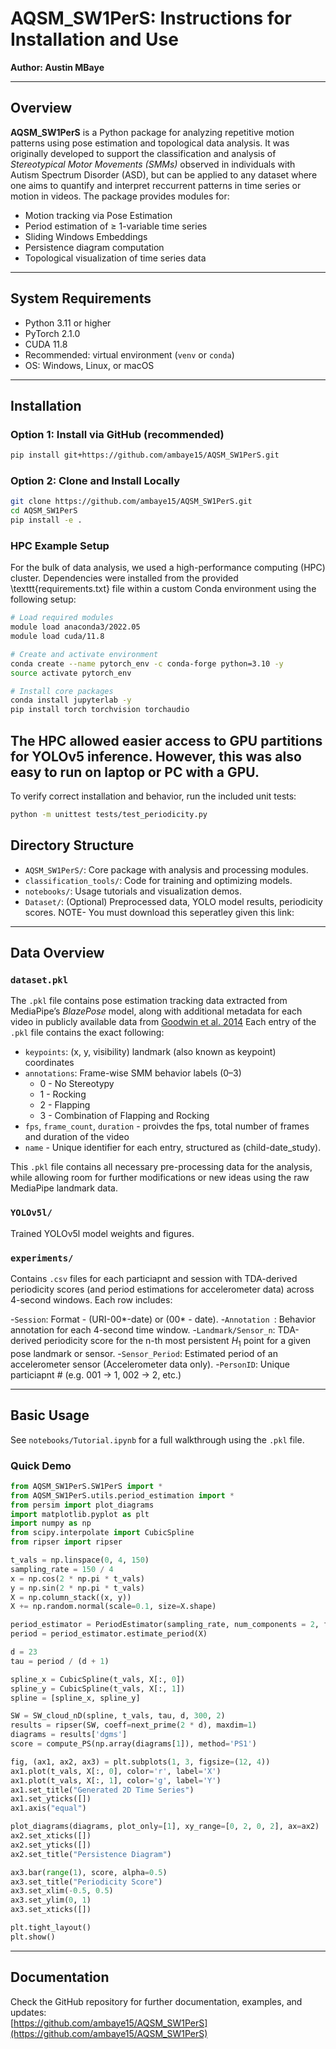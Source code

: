 
# AQSM_SW1PerS: Instructions for Installation and Use

**Author: Austin MBaye** 

---

## Overview

**AQSM_SW1PerS** is a Python package for analyzing repetitive motion patterns using pose estimation and topological data analysis. It was originally developed to support the classification and analysis of *Stereotypical Motor Movements (SMMs)* observed in individuals with Autism Spectrum Disorder (ASD), but can be applied to any dataset where one aims to quantify and interpret reccurrent patterns in time series or motion in videos. The package provides modules for:

- Motion tracking via Pose Estimation
- Period estimation of $\geq$ 1-variable time series
- Sliding Windows Embeddings
- Persistence diagram computation
- Topological visualization of time series data

---

## System Requirements

- Python 3.11 or higher  
- PyTorch 2.1.0  
- CUDA 11.8  
- Recommended: virtual environment (`venv` or `conda`)  
- OS: Windows, Linux, or macOS  

---

## Installation

### Option 1: Install via GitHub (recommended)

```bash
pip install git+https://github.com/ambaye15/AQSM_SW1PerS.git
```

### Option 2: Clone and Install Locally

```bash
git clone https://github.com/ambaye15/AQSM_SW1PerS.git
cd AQSM_SW1PerS
pip install -e .
```

### HPC Example Setup

For the bulk of data analysis, we used a high-performance computing (HPC) cluster. Dependencies were installed from the provided \texttt{requirements.txt} file within a custom Conda environment using the following setup:

```bash
# Load required modules
module load anaconda3/2022.05
module load cuda/11.8

# Create and activate environment
conda create --name pytorch_env -c conda-forge python=3.10 -y
source activate pytorch_env

# Install core packages
conda install jupyterlab -y
pip install torch torchvision torchaudio
```
The HPC allowed easier access to GPU partitions for YOLOv5 inference. However, this was also easy to run on laptop or PC with a GPU.
---

To verify correct installation and behavior, run the included unit tests:

```bash
python -m unittest tests/test_periodicity.py
```

## Directory Structure

- `AQSM_SW1PerS/`: Core package with analysis and processing modules. 
- `classification_tools/`: Code for training and optimizing models.  
- `notebooks/`: Usage tutorials and visualization demos.
- `Dataset/`: (Optional) Preprocessed data, YOLO model results, periodicity scores. NOTE- You must download this seperatley given this link: 

---

## Data Overview

### `dataset.pkl`

The `.pkl` file contains pose estimation tracking data extracted from MediaPipe’s *BlazePose* model, along with additional metadata for each video in publicly available data from [Goodwin et al. 2014](https://dl.acm.org/doi/10.1145/2632048.2632096) Each entry of the `.pkl` file contains the exact following:

- `keypoints`: (x, y, visibility) landmark (also known as keypoint) coordinates  
- `annotations`: Frame-wise SMM behavior labels (0–3)
    -  0 - No Stereotypy
    -  1 - Rocking
    -  2 - Flapping
    -  3 - Combination of Flapping and Rocking
- `fps`, `frame_count`, `duration` - proivdes the fps, total number of frames and duration of the video
- `name` - Unique identifier for each entry, structured as (child-date\_study).

This `.pkl` file contains all necessary pre-processing data for the analysis, while allowing room for further modifications or new ideas using the raw MediaPipe landmark data.

### `YOLOv5l/`

Trained YOLOv5l model weights and figures.

### `experiments/`

Contains `.csv` files for each particiapnt and session with TDA-derived periodicity scores (and period estimations for accelerometer data) across 4-second windows. Each row includes:

-`Session`: Format - (URI-00*-date) or (00* - date).
-`Annotation `: Behavior annotation for each 4-second time window.
-`Landmark/Sensor_n`: TDA-derived periodicity score for the n-th most persistent $H_1$ point for a given pose landmark or sensor.
-`Sensor_Period`: Estimated period of an accelerometer sensor (Accelerometer data only).
-`PersonID`: Unique particiapnt # (e.g. 001 -> 1, 002 -> 2, etc.)

---

## Basic Usage

See `notebooks/Tutorial.ipynb` for a full walkthrough using the `.pkl` file.

### Quick Demo

```python
from AQSM_SW1PerS.SW1PerS import *
from AQSM_SW1PerS.utils.period_estimation import *
from persim import plot_diagrams 
import matplotlib.pyplot as plt 
import numpy as np
from scipy.interpolate import CubicSpline
from ripser import ripser

t_vals = np.linspace(0, 4, 150)
sampling_rate = 150 / 4
x = np.cos(2 * np.pi * t_vals)
y = np.sin(2 * np.pi * t_vals)
X = np.column_stack((x, y))
X += np.random.normal(scale=0.1, size=X.shape)

period_estimator = PeriodEstimator(sampling_rate, num_components = 2, f_min = 0.5, f_max = 2.0, window_size = 4.0)
period = period_estimator.estimate_period(X)

d = 23
tau = period / (d + 1)

spline_x = CubicSpline(t_vals, X[:, 0])
spline_y = CubicSpline(t_vals, X[:, 1])
spline = [spline_x, spline_y]

SW = SW_cloud_nD(spline, t_vals, tau, d, 300, 2)
results = ripser(SW, coeff=next_prime(2 * d), maxdim=1)
diagrams = results['dgms']
score = compute_PS(np.array(diagrams[1]), method='PS1')

fig, (ax1, ax2, ax3) = plt.subplots(1, 3, figsize=(12, 4))
ax1.plot(t_vals, X[:, 0], color='r', label='X')
ax1.plot(t_vals, X[:, 1], color='g', label='Y')
ax1.set_title("Generated 2D Time Series")
ax1.set_yticks([])
ax1.axis("equal")

plot_diagrams(diagrams, plot_only=[1], xy_range=[0, 2, 0, 2], ax=ax2)
ax2.set_xticks([])
ax2.set_yticks([])
ax2.set_title("Persistence Diagram")

ax3.bar(range(1), score, alpha=0.5)
ax3.set_title("Periodicity Score")
ax3.set_xlim(-0.5, 0.5)
ax3.set_ylim(0, 1)
ax3.set_xticks([])

plt.tight_layout()
plt.show()
```

---

## Documentation

Check the GitHub repository for further documentation, examples, and updates:  
 [https://github.com/ambaye15/AQSM_SW1PerS](https://github.com/ambaye15/AQSM_SW1PerS)

